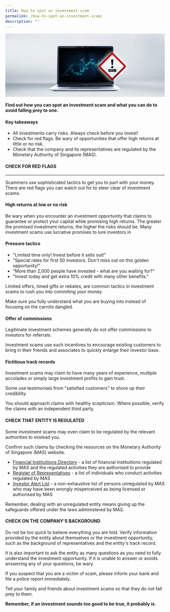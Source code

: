```yaml
---
title: How to spot an investment scam
permalink: /how-to-spot-an-investment-scam/
description: ""
---
```

![Investment Scam](/images/investment%20scam.png)

**Find out how you can spot an investment scam and what you can do to avoid falling prey to one.**

#### Key takeaways

*   All investments carry risks. Always check before you invest!
*   Check for red flags. Be wary of opportunities that offer high returns at little or no risk.
*   Check that the company and its representatives are regulated by the Monetary Authority of Singapore (MAS).

#### CHECK FOR RED FLAGS
-------------------

Scammers use sophisticated tactics to get you to part with your money. There are red flags you can watch out for to steer clear of investment scams.

#### High returns at low or no risk

Be wary when you encounter an investment opportunity that claims to guarantee or protect your capital while promising high returns. The greater the promised investment returns, the higher the risks should be. Many investment scams use lucrative promises to lure investors in

#### Pressure tactics

*   "Limited time only! Invest before it sells out!"
*   "Special rates for first 50 investors. Don't miss out on this golden opportunity!"
*   "More than 2,000 people have invested - what are you waiting for?"
*   "Invest today and get extra 10% credit with many other benefits."

Limited offers, timed gifts or rebates, are common tactics in investment scams to rush you into commiting your money.  

Make sure you fully understand what you are buying into instead of focusing on the carrots dangled.

#### Offer of commissions

Legitimate investment schemes generally do not offer commissions to investors for referrals.

Investment scams use such incentives to encourage existing customers to bring in their friends and associates to quickly enlarge their investor base.

#### Fictitious track records

Investment scams may claim to have many years of experience, multiple accolades or simply large investment profits to gain trust.

Some use testimonials from "satisfied customers" to shore up their credibility.

You should approach claims with healthy scepticism. Where possible, verify the claims with an independent third party.

#### CHECK THAT ENTITY IS REGULATED

Some investment scams may even claim to be regulated by the relevant authorities to mislead you.

Confirm such claims by checking the resources on the Monetary Authority of Singapore (MAS) website.

*   [Financial Instituitions Directory](https://eservices.msd.gov.sg/fid) \- a list of financial instituitions regulated by MAS and the regulated activities they are authorised to provide
*   [Register of Representatives](http://eservices.mas.gov.sg/rr) \- a list of individuals who conduct activities regulated by MAS
*   [Investor Alert List](https://www.mas.gov.sg/ial) \- a non-exhaustive list of persons unregulated by MAS who may have been wrongly misperceived as being licensed or authorised by MAS

Remember, dealing with an unregulated entity means giving up the safeguards offered under the laws administered by MAS.  

#### CHECK ON THE COMPANY'S BACKGROUND

Do not be too quick to believe everything you are told. Verify information provided by the entity about themselves or the investment opportunity, such as the background of representatives and the entity's track record. 

It is also important to ask the entity as many questions as you need to fully understand the investment opportunity. If it is unable to answer or avoids answering any of your questions, be wary.

If you suspect that you are a victim of scam, please inform your bank and file a police report immediately.

Tell your family and friends about investment scams so that they do not fall prey to them.

**Remember, if an investment sounds too good to be true, it probably is.**